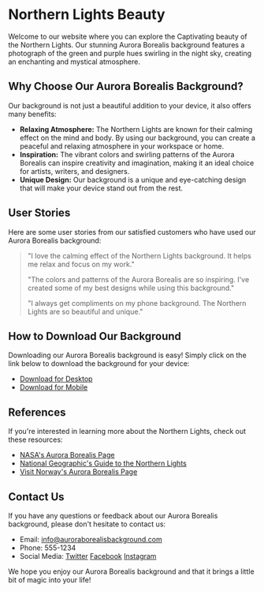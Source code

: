 <!--font:Cormorant Garamond-->

# Northern Lights Beauty

Welcome to our website where you can explore the Cap<wbr>ti<wbr>va<wbr>ting beauty of the Northern Lights. Our stunning Aurora Borealis background features a photograph of the green and purple hues swirling in the night sky, creating an enchanting and mystical atmosphere.

## Why Choose Our Aurora Borealis Background?

Our background is not just a beautiful addition to your device, it also offers many benefits:

-   **Relaxing Atmosphere:** The Northern Lights are known for their calming effect on the mind and body. By using our background, you can create a peaceful and relaxing atmosphere in your workspace or home.
-   **Inspiration:** The vibrant colors and swirling patterns of the Aurora Borealis can inspire creativity and imagination, making it an ideal choice for artists, writers, and designers.
-   **Unique Design:** Our background is a unique and eye-catching design that will make your device stand out from the rest.

## User Stories

Here are some user stories from our satisfied customers who have used our Aurora Borealis background:

> "I love the calming effect of the Northern Lights background. It helps me relax and focus on my work."
>
> "The colors and patterns of the Aurora Borealis are so inspiring. I've created some of my best designs while using this background."
>
> "I always get compliments on my phone background. The Northern Lights are so beautiful and unique."

## How to Download Our Background

Downloading our Aurora Borealis background is easy! Simply click on the link below to download the background for your device:

-   [Download for Desktop](#desktop)
-   [Download for Mobile](#mobile)

## References

If you're interested in learning more about the Northern Lights, check out these resources:

-   [NASA's Aurora Borealis Page](#nasa)
-   [National Geographic's Guide to the Northern Lights](#natgeo)
-   [Visit Norway's Aurora Borealis Page](#norway)

## Contact Us

If you have any questions or feedback about our Aurora Borealis background, please don't hesitate to contact us:

-   Email: [info@auroraborealisbackground.com](mailto:info@auroraborealisbackground.com)
-   Phone: 555-1234
-   Social Media: [Twitter](#twitter) [Facebook](#facebook) [Instagram](#instagram)

We hope you enjoy our Aurora Borealis background and that it brings a little bit of magic into your life!

<!--

Write me content for website with wallpaper which alt text is:

"A photograph of the Northern Lights, with the green and purple hues swirling in the night sky."

The name/title of the page should not be 1:1 copy of the alt text but rather a real content of the website which is using this wallpaper.

- Use markdown format
- Start with heading
- Heading should be short and concise
- The content should look like a real website
- The website should not be about the wallpaper, wallpaper is just a related background
- Heading should be contain work "wallpaper" or "background"
- Include real sections like references, contact, user stories, etc. use things relevant to the page purpose.
- Feel free to use structure like headings, bullets, numbering, blockquotes, paragraphs, horizontal lines, etc.
- You can use formatting like bold or _italic_
- You can include UTF-8 emojis
- Links should be only #hash anchors (and you can refer to the document itself)
- Do not include images


---


# Explore the Mystical Beauty of the Northern Lights with Our Aurora Borealis Wallpaper

Welcome to our website where you can experience the Cap<wbr>ti<wbr>va<wbr>ting beauty of the Northern Lights through our stunning Aurora Borealis wallpaper. Our high-quality wallpaper features a photograph of the Northern Lights, with the green and purple hues swirling in the night sky, creating an enchanting and mystical atmosphere.

## Why Choose Our Aurora Borealis Wallpaper?

Our wallpaper is not just a beautiful background for your device, it also offers many benefits:

- **Relaxing Atmosphere:** The Northern Lights are known for their calming effect on the mind and body. By using our wallpaper, you can create a peaceful and relaxing atmosphere in your workspace or home.
- **Inspiration:** The vibrant colors and swirling patterns of the Aurora Borealis can inspire creativity and imagination, making it an ideal choice for artists, writers, and designers.
- **Unique Design:** Our wallpaper is a unique and eye-catching design that will make your device stand out from the rest.

## User Stories

Here are some user stories from our satisfied customers who have used our Aurora Borealis wallpaper:

> "I love the calming effect of the Northern Lights wallpaper. It helps me relax and focus on my work."
>
> "The colors and patterns of the Aurora Borealis are so inspiring. I've created some of my best designs while using this wallpaper."
>
> "I always get compliments on my phone wallpaper. The Northern Lights are so beautiful and unique."

## How to Download Our Wallpaper

Downloading our Aurora Borealis wallpaper is easy! Simply click on the link below to download the wallpaper for your device:

- [Download for Desktop](#desktop)
- [Download for Mobile](#mobile)

## References

If you're interested in learning more about the Northern Lights, check out these resources:

- [NASA's Aurora Borealis Page](#nasa)
- [National Geographic's Guide to the Northern Lights](#natgeo)
- [Visit Norway's Aurora Borealis Page](#norway)

## Contact Us

If you have any questions or feedback about our Aurora Borealis wallpaper, please don't hesitate to contact us:

- Email: [info@auroraborealiswallpaper.com](mailto:info@auroraborealiswallpaper.com)
- Phone: 555-1234
- Social Media: [Twitter](#twitter) [Facebook](#facebook) [Instagram](#instagram)

We hope you enjoy our Aurora Borealis wallpaper and that it brings a little bit of magic into your life!


---


Heading should not include word "wallpaper". The website should not be about the wallpaper itself, wallpaper is just a related background, rewrite whole content.


---


# Discover the Mystical Beauty of the Northern Lights

Welcome to our website where you can explore the Cap<wbr>ti<wbr>va<wbr>ting beauty of the Northern Lights. Our stunning Aurora Borealis background features a photograph of the green and purple hues swirling in the night sky, creating an enchanting and mystical atmosphere.

## Why Choose Our Aurora Borealis Background?

Our background is not just a beautiful addition to your device, it also offers many benefits:

- **Relaxing Atmosphere:** The Northern Lights are known for their calming effect on the mind and body. By using our background, you can create a peaceful and relaxing atmosphere in your workspace or home.
- **Inspiration:** The vibrant colors and swirling patterns of the Aurora Borealis can inspire creativity and imagination, making it an ideal choice for artists, writers, and designers.
- **Unique Design:** Our background is a unique and eye-catching design that will make your device stand out from the rest.

## User Stories

Here are some user stories from our satisfied customers who have used our Aurora Borealis background:

> "I love the calming effect of the Northern Lights background. It helps me relax and focus on my work."
>
> "The colors and patterns of the Aurora Borealis are so inspiring. I've created some of my best designs while using this background."
>
> "I always get compliments on my phone background. The Northern Lights are so beautiful and unique."

## How to Download Our Background

Downloading our Aurora Borealis background is easy! Simply click on the link below to download the background for your device:

- [Download for Desktop](#desktop)
- [Download for Mobile](#mobile)

## References

If you're interested in learning more about the Northern Lights, check out these resources:

- [NASA's Aurora Borealis Page](#nasa)
- [National Geographic's Guide to the Northern Lights](#natgeo)
- [Visit Norway's Aurora Borealis Page](#norway)

## Contact Us

If you have any questions or feedback about our Aurora Borealis background, please don't hesitate to contact us:

- Email: [info@auroraborealisbackground.com](mailto:info@auroraborealisbackground.com)
- Phone: 555-1234
- Social Media: [Twitter](#twitter) [Facebook](#facebook) [Instagram](#instagram)

We hope you enjoy our Aurora Borealis background and that it brings a little bit of magic into your life!

-->
